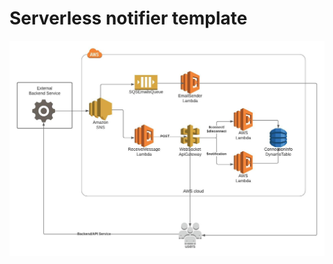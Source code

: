 # Serverless notifier template 

![](https://github.com/FlavioAandres/serverless-notification/blob/master/images/arch.jpeg)